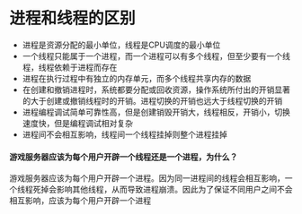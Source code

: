 # 进程和线程的区别

* 进程是资源分配的最小单位，线程是CPU调度的最小单位
* 一个线程只能属于一个进程，而一个进程可以有多个线程，但至少要有一个线程，线程依赖于进程而存在
* 进程在执行过程中有独立的内存单元，而多个线程共享内存的数据
* 在创建和撤销进程时，系统都要分配或回收资源，操作系统所付出的开销显著的大于创建或撤销线程时的开销。进程切换的开销也远大于线程切换的开销
* 进程编程调试简单可靠性高，但是创建销毁开销大，线程相反，开销小，切换速度快，但是编程调试相对复杂
* 进程间不会相互影响，线程间一个线程挂掉则整个进程挂掉  
  

#### 游戏服务器应该为每个用户开辟一个线程还是一个进程，为什么？

游戏服务器应该为每个用户开辟一个进程。因为同一进程间的线程会相互影响，一个线程死掉会影响其他线程，从而导致进程崩溃。因此为了保证不同用户之间不会相互影响，应该为每个用户开辟一个进程

### 
